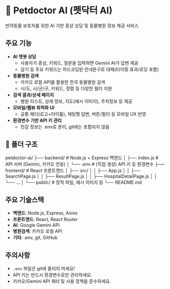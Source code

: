 # 🐶 Petdoctor AI (펫닥터 AI)
반려동물 보호자를 위한 AI 기반 증상 상담 및 동물병원 정보 제공 서비스

## 주요 기능
- **AI 챗봇 상담**  
  - 사용자가 증상, 키워드, 질문을 입력하면 Gemini AI가 답변 제공  
  - 감기 등 주요 키워드는 하드코딩된 안내문구로 대체(타이핑 효과/로딩 포함)
- **동물병원 검색**  
  - 카카오 로컬 API를 활용한 전국 동물병원 검색  
  - 시/도, 시/군/구, 키워드, 정렬 등 다양한 필터 지원
- **검색 결과/상세 페이지**  
  - 병원 리스트, 상세 정보, 지도(예시 이미지), 주차정보 등 제공
- **모바일/웹뷰 최적화 UI**  
  - 공통 헤더(로고+타이틀), 채팅형 답변, 버튼/필터 등 모바일 UX 반영
- **환경변수 기반 API 키 관리**  
  - 민감 정보는 .env로 분리, git에는 포함되지 않음

## 📁 폴더 구조

petdoctor-ai/
├── backend/ # Node.js + Express 백엔드
│ ├── index.js # API 서버 (Gemini, 카카오 연동)
│ └── .env # (직접 생성) API 키 등 환경변수
├── frontend/ # React 프론트엔드
│ ├── src/
│ │ ├── App.js
│ │ ├── SearchPage.js
│ │ ├── ResultPage.js
│ │ ├── HospitalDetailPage.js
│ │ └── ...
│ └── public/ # 정적 파일, 예시 이미지 등
└── README.md

## 주요 기술스택
- **백엔드**: Node.js, Express, Axios
- **프론트엔드**: React, React Router
- **AI**: Google Gemini API
- **병원검색**: 카카오 로컬 API
- **기타**: .env, git, GitHub

## 주의사항
- `.env` 파일은 git에 올리지 마세요!
- API 키는 반드시 환경변수로만 관리하세요.
- 카카오/Gemini API 쿼터 및 사용 정책을 준수하세요.
